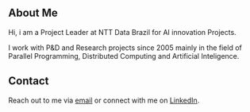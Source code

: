 ## About Me

Hi, i am a Project Leader at NTT Data Brazil for AI innovation Projects. 

I work with P&D and Research projects since 2005 mainly in the field of Parallel Programming, Distributed Computing and Artificial Inteligence.

## Contact

Reach out to me via [email](silvio.stanzani@gmail.com) or connect with me on [LinkedIn](linkedin.com/in/silviostanzani).
